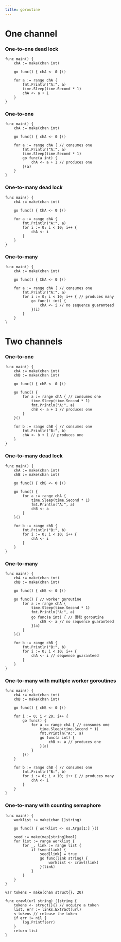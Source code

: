 ```yaml
---
title: goroutine
---
```


One channel
===========

### One-to-one dead lock

    func main() {
        chA := make(chan int)

        go func() { chA <- 0 }()

        for a := range chA {
            fmt.Println("A:", a)
            time.Sleep(time.Second * 1)
            chA <- a + 1
        }
    }

### One-to-one 

    func main() {
        chA := make(chan int)

        go func() { chA <- 0 }()

        for a := range chA { // consumes one
            fmt.Println("A:", a)
            time.Sleep(time.Second * 1)
            go func(a int) {
                chA <- a + 1 // produces one
            }(a)
        }
    }

### One-to-many dead lock

    func main() {
        chA := make(chan int)

        go func() { ChA <- 0 }()

        for a := range chA {
            fmt.Println("A:", a)
            for i := 0; i < 10; i++ {
                chA <- i
            }
        }
    }

### One-to-many

    func main() {
        chA := make(chan int)

        go func() { ChA <- 0 }()

        for a := range chA { // consumes one
            fmt.Println("A:", a)
            for i := 0; i < 10; i++ { // produces many
                go func(i int) {
                    chA <- i // no sequence guaranteed
                }(i)
            }
        }
    }


Two channels
============

### One-to-one

    func main() {
        chA := make(chan int)
        chB := make(chan int)

        go func() { chB <- 0 }()

        go func() {
            for a := range chA { // consumes one
                time.Sleep(time.Second * 1)
                fmt.Println("A:", a)
                chB <- a + 1 // produces one
            }
        }()

        for b := range chB { // consumes one
            fmt.Println("B:", b)
            chA <- b + 1 // produces one
        }
    }


### One-to-many dead lock

    func main() {
        chA := make(chan int)
        chB := make(chan int)

        go func() { chB <- 0 }()

        go func() {
            for a := range chA {
                time.Sleep(time.Second * 1)
                fmt.Println("A:", a)
                chB <- a
            }
        }()

        for b := range chB {
            fmt.Println("B:", b)
            for i := 0; i < 10; i++ {
                chA <- i
            }
        }
    }


### One-to-many

    func main() {
        chA := make(chan int)
        chB := make(chan int)

        go func() { chB <- 0 }()

        go func() { // worker goroutine
            for a := range chA {
                time.Sleep(time.Second * 1)
                fmt.Println("A:", a)
                go func(a int) { // 累积 goroutine
                    chB <- a // no sequence guaranteed
                }(a)
            }
        }()

        for b := range chB {
            fmt.Println("B:", b)
            for i := 0; i < 10; i++ {
                chA <- i // sequence guaranteed
            }
        }
    }

### One-to-many with multiple worker goroutines

    func main() {
        chA := make(chan int)
        chB := make(chan int)

        go func() { chB <- 0 }()

        for i := 0; i < 20; i++ {
            go func() {
                for a := range chA { // consumes one
                    time.Sleep(time.Second * 1)
                    fmt.Println("A:", a)
                    go func(a int) {
                        chB <- a // produces one
                    }(a)
                }
            }()
        }

        for b := range chB { // consumes one
            fmt.Println("B:", b)
            for i := 0; i < 10; i++ { // produces many
                chA <- i
            }
        }
    }

### One-to-many with counting semaphore

    func main() {
        worklist := make(chan []string)

        go func() { worklist <- os.Args[1:] }()

        seed := make(map[string]bool)
        for list := range worklist {
            for _, link := range list {
                if !seen[link] {
                    seed[link] = true
                    go func(link string) {
                        worklist <- crawl(link)
                    }(link)
                }
            }
        }
    }

    var tokens = make(chan struct{}, 20)

    func crawl(url string) []string {
        tokens <- struct{}{} // acquire a token
        list, err := links.Extract(url)
        <-tokens // release the token
        if err != nil {
            log.Printf(err)
        }
        return list
    }
